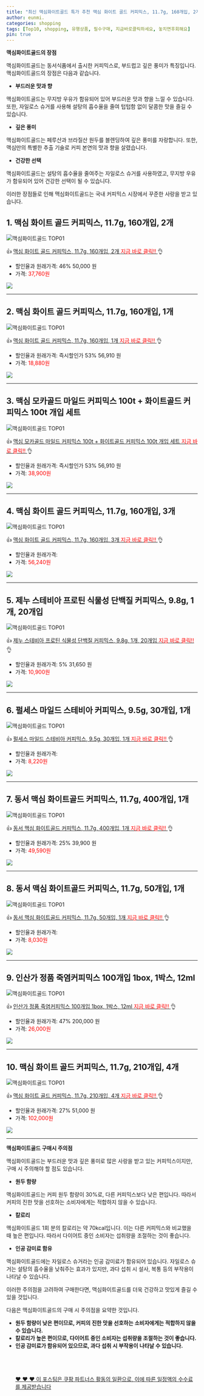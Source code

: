 ```yaml
---
title: "최신 맥심화이트골드 특가 추천 맥심 화이트 골드 커피믹스, 11.7g, 160개입, 2개 비교 장점"
author: eunmi.
categories: shopping
tags: [Top10, shopping, 유행상품, 필수구매, 지금바로클릭하세요, 놓치면후회해요]
pin: true
---
```

**맥심화이트골드의 장점**

맥심화이트골드는 동서식품에서 출시한 커피믹스로, 부드럽고 깊은 풍미가 특징입니다. 맥심화이트골드의 장점은 다음과 같습니다.

* **부드러운 맛과 향**

맥심화이트골드는 무지방 우유가 함유되어 있어 부드러운 맛과 향을 느낄 수 있습니다. 또한, 자일로스 슈거를 사용해 설탕의 흡수율을 줄여 텁텁함 없이 달콤한 맛을 즐길 수 있습니다.

* **깊은 풍미**

맥심화이트골드는 페루산과 브라질산 원두를 블렌딩하여 깊은 풍미를 자랑합니다. 또한, 맥심만의 특별한 추출 기술로 커피 본연의 맛과 향을 살렸습니다.

* **건강한 선택**

맥심화이트골드는 설탕의 흡수율을 줄여주는 자일로스 슈거를 사용하였고, 무지방 우유가 함유되어 있어 건강한 선택이 될 수 있습니다.

이러한 장점들로 인해 맥심화이트골드는 국내 커피믹스 시장에서 꾸준한 사랑을 받고 있습니다.

   

## 1. 맥심 화이트 골드 커피믹스, 11.7g, 160개입, 2개

![맥심화이트골드 TOP01](https://thumbnail9.coupangcdn.com/thumbnails/remote/230x230ex/image/retail/images/7186919827447066-505b9a4c-f131-49f7-819f-79b827e3ea76.jpg)


👍 [맥심 화이트 골드 커피믹스, 11.7g, 160개입, 2개 <font color=red> 지금 바로 클릭!! </font> ](https://link.coupang.com/re/AFFSDP?lptag=AF3617701&subid=GithubCoopas&pageKey=7525065587&traceid=V0-153&itemId=2251502857&vendorItemId=84639391253) 👌 


- 할인율과 원래가격: 46%  50,000   원
- 가격: <span style='color:red'>37,760원</span>

[![](/discount_price.png)](https://link.coupang.com/re/AFFSDP?lptag=AF3617701&subid=GithubCoopas&pageKey=7525065587&traceid=V0-153&itemId=2251502857&vendorItemId=84639391253)

---


   

## 2. 맥심 화이트 골드 커피믹스, 11.7g, 160개입, 1개

![맥심화이트골드 TOP01](https://thumbnail9.coupangcdn.com/thumbnails/remote/230x230ex/image/retail/images/8322375083974394-24de8f96-64ab-4e6d-af9d-261c11ce6b05.jpg)


👍 [맥심 화이트 골드 커피믹스, 11.7g, 160개입, 1개 <font color=red> 지금 바로 클릭!! </font> ](https://link.coupang.com/re/AFFSDP?lptag=AF3617701&subid=GithubCoopas&pageKey=7525065587&traceid=V0-153&itemId=3042075337&vendorItemId=71030128057) 👌 


- 할인율과 원래가격: 즉시할인가 53%  56,910   원
- 가격: <span style='color:red'>18,880원</span>

[![](/discount_price.png)](https://link.coupang.com/re/AFFSDP?lptag=AF3617701&subid=GithubCoopas&pageKey=7525065587&traceid=V0-153&itemId=3042075337&vendorItemId=71030128057)

---


   

## 3. 맥심 모카골드 마일드 커피믹스 100t + 화이트골드 커피믹스 100t 개입 세트

![맥심화이트골드 TOP01](https://thumbnail10.coupangcdn.com/thumbnails/remote/230x230ex/image/vendor_inventory/4506/317bb06e855b1ae4cb921e9b84734475689e9c64d3611b189cfb2057b250.jpg)


👍 [맥심 모카골드 마일드 커피믹스 100t + 화이트골드 커피믹스 100t 개입 세트 <font color=red> 지금 바로 클릭!! </font> ](https://link.coupang.com/re/AFFSDP?lptag=AF3617701&subid=GithubCoopas&pageKey=7686881827&traceid=V0-153&itemId=20545294380&vendorItemId=87222664744) 👌 


- 할인율과 원래가격: 즉시할인가 53%  56,910   원
- 가격: <span style='color:red'>38,900원</span>

[![](/discount_price.png)](https://link.coupang.com/re/AFFSDP?lptag=AF3617701&subid=GithubCoopas&pageKey=7686881827&traceid=V0-153&itemId=20545294380&vendorItemId=87222664744)

---


   

## 4. 맥심 화이트 골드 커피믹스, 11.7g, 160개입, 3개

![맥심화이트골드 TOP01](https://thumbnail8.coupangcdn.com/thumbnails/remote/230x230ex/image/retail/images/631312089627643-92f104d4-a4e0-4685-b9e9-fe55d1fc8113.jpg)


👍 [맥심 화이트 골드 커피믹스, 11.7g, 160개입, 3개 <font color=red> 지금 바로 클릭!! </font> ](https://link.coupang.com/re/AFFSDP?lptag=AF3617701&subid=GithubCoopas&pageKey=7525065587&traceid=V0-153&itemId=17910003838&vendorItemId=85072693060) 👌 


- 할인율과 원래가격: 
- 가격: <span style='color:red'>56,240원</span>

[![](/discount_price.png)](https://link.coupang.com/re/AFFSDP?lptag=AF3617701&subid=GithubCoopas&pageKey=7525065587&traceid=V0-153&itemId=17910003838&vendorItemId=85072693060)

---


   

## 5. 제누 스테비아 프로틴 식물성 단백질 커피믹스, 9.8g, 1개, 20개입

![맥심화이트골드 TOP01](https://thumbnail9.coupangcdn.com/thumbnails/remote/230x230ex/image/vendor_inventory/4f66/15e0ff7502463df811b35f872a942bf2070753904feab9c46030b82f7f2b.jpg)


👍 [제누 스테비아 프로틴 식물성 단백질 커피믹스, 9.8g, 1개, 20개입 <font color=red> 지금 바로 클릭!! </font> ](https://link.coupang.com/re/AFFSDP?lptag=AF3617701&subid=GithubCoopas&pageKey=7624185011&traceid=V0-153&itemId=20477937576&vendorItemId=87626372559) 👌 


- 할인율과 원래가격: 5%  31,650   원
- 가격: <span style='color:red'>10,900원</span>

[![](/discount_price.png)](https://link.coupang.com/re/AFFSDP?lptag=AF3617701&subid=GithubCoopas&pageKey=7624185011&traceid=V0-153&itemId=20477937576&vendorItemId=87626372559)

---


   

## 6. 펄세스 마일드 스테비아 커피믹스, 9.5g, 30개입, 1개

![맥심화이트골드 TOP01](https://thumbnail8.coupangcdn.com/thumbnails/remote/230x230ex/image/retail/images/6003808592557760-67ce0bdb-3c1c-4daf-805b-082b28d14942.jpg)


👍 [펄세스 마일드 스테비아 커피믹스, 9.5g, 30개입, 1개 <font color=red> 지금 바로 클릭!! </font> ](https://link.coupang.com/re/AFFSDP?lptag=AF3617701&subid=GithubCoopas&pageKey=7388704618&traceid=V0-153&itemId=17145902342&vendorItemId=84318664040) 👌 


- 할인율과 원래가격: 
- 가격: <span style='color:red'>8,220원</span>

[![](/discount_price.png)](https://link.coupang.com/re/AFFSDP?lptag=AF3617701&subid=GithubCoopas&pageKey=7388704618&traceid=V0-153&itemId=17145902342&vendorItemId=84318664040)

---


   

## 7. 동서 맥심 화이트골드 커피믹스, 11.7g, 400개입, 1개

![맥심화이트골드 TOP01](https://thumbnail8.coupangcdn.com/thumbnails/remote/230x230ex/image/vendor_inventory/25d5/c3b89c105b55c3d9121ac132aa555d0f30b4a5d7e57331f503b53a7d3a21.jpg)


👍 [동서 맥심 화이트골드 커피믹스, 11.7g, 400개입, 1개 <font color=red> 지금 바로 클릭!! </font> ](https://link.coupang.com/re/AFFSDP?lptag=AF3617701&subid=GithubCoopas&pageKey=7525065587&traceid=V0-153&itemId=448477380&vendorItemId=3872640891) 👌 


- 할인율과 원래가격: 25%  39,900   원
- 가격: <span style='color:red'>49,590원</span>

[![](/discount_price.png)](https://link.coupang.com/re/AFFSDP?lptag=AF3617701&subid=GithubCoopas&pageKey=7525065587&traceid=V0-153&itemId=448477380&vendorItemId=3872640891)

---


   

## 8. 동서 맥심 화이트골드 커피믹스, 11.7g, 50개입, 1개

![맥심화이트골드 TOP01](https://thumbnail6.coupangcdn.com/thumbnails/remote/230x230ex/image/retail/images/278987276794436-fb47e38c-40a3-47be-95a7-5cb5ac331ab2.jpg)


👍 [동서 맥심 화이트골드 커피믹스, 11.7g, 50개입, 1개 <font color=red> 지금 바로 클릭!! </font> ](https://link.coupang.com/re/AFFSDP?lptag=AF3617701&subid=GithubCoopas&pageKey=7687466056&traceid=V0-153&itemId=20548309891&vendorItemId=3002573373) 👌 


- 할인율과 원래가격: 
- 가격: <span style='color:red'>8,030원</span>

[![](/discount_price.png)](https://link.coupang.com/re/AFFSDP?lptag=AF3617701&subid=GithubCoopas&pageKey=7687466056&traceid=V0-153&itemId=20548309891&vendorItemId=3002573373)

---


   

## 9. 인산가 정품 죽염커피믹스 100개입 1box, 1박스, 12ml

![맥심화이트골드 TOP01](https://thumbnail7.coupangcdn.com/thumbnails/remote/230x230ex/image/vendor_inventory/9f67/252542e121df9843a40b0d76672908b648d57750f747f552249fed01e9cc.png)


👍 [인산가 정품 죽염커피믹스 100개입 1box, 1박스, 12ml <font color=red> 지금 바로 클릭!! </font> ](https://link.coupang.com/re/AFFSDP?lptag=AF3617701&subid=GithubCoopas&pageKey=7260916121&traceid=V0-153&itemId=18494166207&vendorItemId=85633665880) 👌 


- 할인율과 원래가격: 47%  200,000   원
- 가격: <span style='color:red'>26,000원</span>

[![](/discount_price.png)](https://link.coupang.com/re/AFFSDP?lptag=AF3617701&subid=GithubCoopas&pageKey=7260916121&traceid=V0-153&itemId=18494166207&vendorItemId=85633665880)

---


   

## 10. 맥심 화이트 골드 커피믹스, 11.7g, 210개입, 4개

![맥심화이트골드 TOP01](https://thumbnail8.coupangcdn.com/thumbnails/remote/230x230ex/image/vendor_inventory/cd92/3bac7c2e599215e2d53d09c9d394ce278c03e3c31c8f4adf09fea47f3195.png)


👍 [맥심 화이트 골드 커피믹스, 11.7g, 210개입, 4개 <font color=red> 지금 바로 클릭!! </font> ](https://link.coupang.com/re/AFFSDP?lptag=AF3617701&subid=GithubCoopas&pageKey=7525065587&traceid=V0-153&itemId=1970815&vendorItemId=87566024820) 👌 


- 할인율과 원래가격: 27%  51,000   원
- 가격: <span style='color:red'>102,000원</span>

[![](/discount_price.png)](https://link.coupang.com/re/AFFSDP?lptag=AF3617701&subid=GithubCoopas&pageKey=7525065587&traceid=V0-153&itemId=1970815&vendorItemId=87566024820)

---
**맥심화이트골드 구매시 주의점**

맥심화이트골드는 부드러운 맛과 깊은 풍미로 많은 사랑을 받고 있는 커피믹스이지만, 구매 시 주의해야 할 점도 있습니다.

* **원두 함량**

맥심화이트골드는 커피 원두 함량이 30%로, 다른 커피믹스보다 낮은 편입니다. 따라서 커피의 진한 맛을 선호하는 소비자에게는 적합하지 않을 수 있습니다.

* **칼로리**

맥심화이트골드 1회 분의 칼로리는 약 70kcal입니다. 이는 다른 커피믹스와 비교했을 때 높은 편입니다. 따라서 다이어트 중인 소비자는 섭취량을 조절하는 것이 좋습니다.

* **인공 감미료 함유**

맥심화이트골드에는 자일로스 슈거라는 인공 감미료가 함유되어 있습니다. 자일로스 슈거는 설탕의 흡수율을 낮춰주는 효과가 있지만, 과다 섭취 시 설사, 복통 등의 부작용이 나타날 수 있습니다.

이러한 주의점을 고려하여 구매한다면, 맥심화이트골드를 더욱 건강하고 맛있게 즐길 수 있을 것입니다.

다음은 맥심화이트골드의 구매 시 주의점을 요약한 것입니다.

* **원두 함량이 낮은 편이므로, 커피의 진한 맛을 선호하는 소비자에게는 적합하지 않을 수 있습니다.**
* **칼로리가 높은 편이므로, 다이어트 중인 소비자는 섭취량을 조절하는 것이 좋습니다.**
* **인공 감미료가 함유되어 있으므로, 과다 섭취 시 부작용이 나타날 수 있습니다.**<br><br><br><br><br> [ ❤ ❤ ❤ 이 포스팅은 쿠팡 파트너스 활동의 일환으로, 이에 따른 일정액의 수수료를 제공받습니다](https://link.coupang.com/a/bcEFyh)